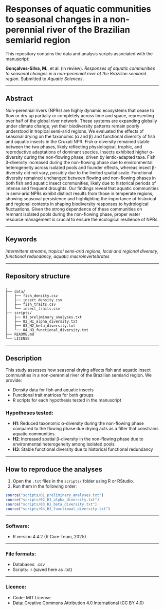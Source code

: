 # Responses of aquatic communities to seasonal changes in a non-perennial river of the Brazilian semiarid region

This repository contains the data and analysis scripts associated with the manuscript:

**Gonçalves-Silva, M.**, et al. (in review). *Responses of aquatic communities to seasonal changes in a non-perennial river of the Brazilian semiarid region*. Submitted to *Aquatic Sciences*.

---

## Abstract

Non-perennial rivers (NPRs) are highly dynamic ecosystems that cease to flow or dry up partially or completely across time and space, representing over half of the global river network. These systems are expanding globally under climate change, yet their biodiversity patterns remain poorly understood in tropical semi-arid regions. We evaluated the effects of seasonal drying on the taxonomic (α and β) and functional diversity of fish and aquatic insects in the Cruxati NPR. Fish α-diversity remained stable between the two phases, likely reflecting physiological, trophic, and reproductive adaptations of dominant species. Insects exhibited higher α-diversity during the non-flowing phase, driven by lentic-adapted taxa. Fish β-diversity increased during the non-flowing phase due to environmental heterogeneity across isolated pools and founder effects, whereas insect β-diversity did not vary, possibly due to the limited spatial scale. Functional diversity remained unchanged between flowing and non-flowing phases in both fish and aquatic insect communities, likely due to historical periods of intense and frequent droughts. Our findings reveal that aquatic communities in semi-arid NPRs exhibit distinct results from those in temperate regions, showing seasonal persistence and highlighting the importance of historical and regional contexts in shaping biodiversity responses to hydrological fluctuations. Given the strong dependence of these communities on remnant isolated pools during the non-flowing phase, proper water resource management is crucial to ensure the ecological resilience of NPRs.

---

## Keywords

*intermittent streams*, *tropical semi-arid regions*, *local and regional diversity*, *functional redundancy*, *aquatic macroinvertebrates*

---

## Repository structure

```plaintext
.
├── data/
│   ├── fish_density.csv
│   ├── insect_density.csv
│   ├── fish_traits.csv
│   └── insect_traits.csv
├── scripts/
│   ├── 01_preliminary_analyses.txt
│   ├── 02_H1_alpha_diversity.txt
│   ├── 03_H2_beta_diversity.txt
│   └── 04_H3_functional_diversity.txt
├── README.md
└── LICENSE
```

---

## Description

This study assesses how seasonal drying affects fish and aquatic insect communities in a non-perennial river of the Brazilian semiarid region. We provide:

- Density data for fish and aquatic insects  
- Functional trait matrices for both groups  
- R scripts for each hypothesis tested in the manuscript

### Hypotheses tested:

- **H1**: Reduced taxonomic α-diversity during the non-flowing phase compared to the flowing phase due drying acts as a filter that constrains aquatic communities.
- **H2**: Increased spatial β-diversity in the non-flowing phase due to environmental heterogeneity among isolated pools  
- **H3**: Stable functional diversity due to historical functional redundancy

---

## How to reproduce the analyses

1. Open the `.txt` files in the `scripts/` folder using R or RStudio.  
2. Run them in the following order:

```r
source("scripts/01_preliminary_analyses.txt")
source("scripts/02_H1_alpha_diversity.txt")
source("scripts/03_H2_beta_diversity.txt")
source("scripts/04_H3_functional_diversity.txt")
```

---

### Software:

- R version 4.4.2 (R Core Team, 2025)

---

### File formats: 

- Databases: .csv
- Scripts: .r (saved here as .txt)

---

### Licence:

- Code: MIT License
- Data: Creative Commons Attribution 4.0 International (CC BY 4.0)
